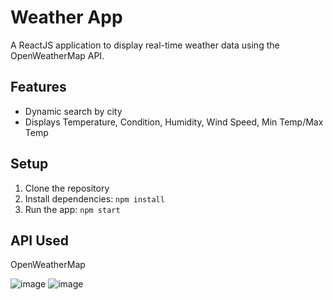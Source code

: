 # Weather App
A ReactJS application to display real-time weather data using the OpenWeatherMap API.

## Features
- Dynamic search by city
- Displays Temperature, Condition, Humidity, Wind Speed, Min Temp/Max Temp

## Setup
1. Clone the repository
2. Install dependencies: `npm install`
3. Run the app: `npm start`

## API Used
OpenWeatherMap

![image](https://github.com/user-attachments/assets/93ab8480-2854-40a1-8836-1587bfd733a7)
![image](https://github.com/user-attachments/assets/816bbc6b-30c0-400a-bab3-045f01c20af9)
